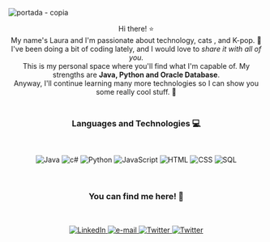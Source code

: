![portada - copia](https://github.com/Ayumiiita/Ayumiiita/assets/118337808/920ffc83-57d6-4d70-9924-097500e6e9ed)

<p align="center"> Hi there! ⭐
  <br>
  My name's Laura and I'm passionate about technology, cats , and K-pop. 🎵
  <br>
  I've been doing a bit of coding lately, and I would love to <i>share it with all of you.</i>
  <br>
  This is my personal space where you'll find what I'm capable of.
  My strengths are <b>Java, Python and Oracle Database</b>.
  <br>
  Anyway, I'll continue learning many more technologies so I can show you some really cool stuff. 🤩
</p>
<B> <H3>  <p align="center">  
  <br>
Languages and Technologies 💻
</p></B> </H3>
<br><p align="center">

<img src="https://img.shields.io/badge/java-%23ED8B00.svg?style=for-the-badge&logo=openjdk&logoColor=white&color=c27fcf" alt="Java">
<img src="https://img.shields.io/badge/c%23-%23239120.svg?style=for-the-badge&logo=c-sharp&logoColor=white&color=c27fcf" alt="c#">
<img src="https://img.shields.io/badge/python-3670A0?style=for-the-badge&logo=python&logoColor=white&color=c27fcf" alt="Python">
<img src="https://img.shields.io/badge/javascript-%23323330.svg?style=for-the-badge&logo=javascript&logoColor=white&color=c27fcf" alt="JavaScript">
<img src="https://img.shields.io/badge/html5-%23E34F26.svg?style=for-the-badge&logo=html5&logoColor=white&color=c27fcf" alt="HTML">
<img src="https://img.shields.io/badge/css3-%231572B6.svg?style=for-the-badge&logo=css3&logoColor=white&color=c27fcf" alt="CSS">
<img src="https://img.shields.io/badge/mysql-%2300f.svg?style=for-the-badge&logo=mysql&logoColor=white&color=c27fcf" alt="SQL">





</p>
<br>
<B><H3>  <p align="center">  
You can find me here! 💜 
</p></B>  </H3>
<br><p align="center">

<p align="center">
    <a href="https://www.linkedin.com/in/laura-romeo-ortiz-24ba53233/">
        <img src="https://img.shields.io/badge/linkedin-%230077B5.svg?style=for-the-badge&logo=linkedin&logoColor=white&color=c27fcf" alt="LinkedIn">
    </a>
    <a href="mailto:laura.romeo.ortiz@gmail.com">
        <img src="https://img.shields.io/badge/Gmail-D14836?style=for-the-badge&logo=gmail&logoColor=white&color=c27fcf" alt="e-mail">
    </a>
    <a href="https://twitter.com/ayumiiita">
        <img src="https://img.shields.io/badge/Twitter-%231DA1F2.svg?style=for-the-badge&logo=Twitter&logoColor=white&color=c27fcf" alt="Twitter">
    </a>
    <a href="https://www.instagram.com/ayumiiita/">
        <img src="https://img.shields.io/badge/Instagram-%23E4405F.svg?style=for-the-badge&logo=Instagram&logoColor=white&color=c27fcf" alt="Twitter">
    </a>  
</p>


